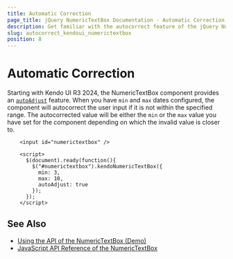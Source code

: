 ```yaml
---
title: Automatic Correction
page_title: jQuery NumericTextBox Documentation - Automatic Correction
description: Get familiar with the autocorrect feature of the jQuery NumericTextBox by Kendo UI. Learn how to automatically correct the user input when it's outside of the pre-configured range."
slug: autocorrect_kendoui_numerictextbox
position: 8
---
```


# Automatic Correction

Starting with Kendo UI R3 2024, the NumericTextBox component provides an [`autoAdjust`](/api/javascript/ui/numerictextbox/configuration/autoadjust) feature. When you have `min` and `max` dates configured, the component will autocorrect the user input if it is not within the specified range. The autocorrected value will be either the `min` or the `max` value you have set for the component depending on which the invalid value is closer to.

```dojo
    <input id="numerictextbox" />

    <script>
      $(document).ready(function(){
        $("#numerictextbox").kendoNumericTextBox({
          min: 3,
          max: 10,
          autoAdjust: true
        });
      });
    </script>
```

## See Also

* [Using the API of the NumericTextBox (Demo)](https://demos.telerik.com/kendo-ui/numerictextbox/api)
* [JavaScript API Reference of the NumericTextBox](/api/javascript/ui/numerictextbox)
